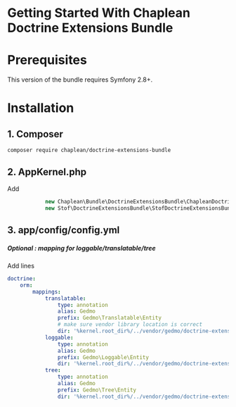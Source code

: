 Getting Started With Chaplean Doctrine Extensions Bundle
========================================================

# Prerequisites

This version of the bundle requires Symfony 2.8+.

# Installation

## 1. Composer

```
composer require chaplean/doctrine-extensions-bundle
```

## 2. AppKernel.php

Add
```php
            new Chaplean\Bundle\DoctrineExtensionsBundle\ChapleanDoctrineExtensionsBundle(),
            new Stof\DoctrineExtensionsBundle\StofDoctrineExtensionsBundle(),
```

## 3. app/config/config.yml

##### Optional : mapping for loggable/translatable/tree

Add lines
```yml
doctrine:
    orm:
        mappings:
            translatable:
                type: annotation
                alias: Gedmo
                prefix: Gedmo\Translatable\Entity
                # make sure vendor library location is correct
                dir: '%kernel.root_dir%/../vendor/gedmo/doctrine-extensions/lib/Gedmo/Translatable/Entity'
            loggable:
                type: annotation
                alias: Gedmo
                prefix: Gedmo\Loggable\Entity
                dir: '%kernel.root_dir%/../vendor/gedmo/doctrine-extensions/lib/Gedmo/Loggable/Entity'
            tree:
                type: annotation
                alias: Gedmo
                prefix: Gedmo\Tree\Entity
                dir: '%kernel.root_dir%/../vendor/gedmo/doctrine-extensions/lib/Gedmo/Tree/Entity'
```
